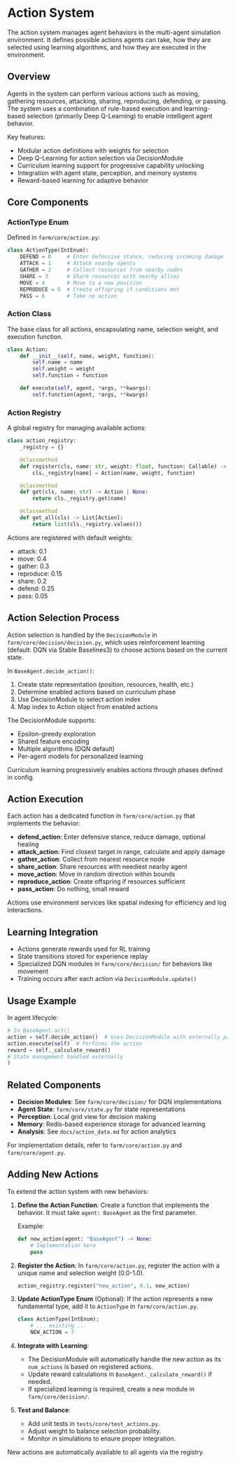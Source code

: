 
# Action System

The action system manages agent behaviors in the multi-agent simulation environment. It defines possible actions agents can take, how they are selected using learning algorithms, and how they are executed in the environment.

## Overview

Agents in the system can perform various actions such as moving, gathering resources, attacking, sharing, reproducing, defending, or passing. The system uses a combination of rule-based execution and learning-based selection (primarily Deep Q-Learning) to enable intelligent agent behavior.

Key features:
- Modular action definitions with weights for selection
- Deep Q-Learning for action selection via DecisionModule
- Curriculum learning support for progressive capability unlocking
- Integration with agent state, perception, and memory systems
- Reward-based learning for adaptive behavior

## Core Components

### ActionType Enum

Defined in `farm/core/action.py`:

```python
class ActionType(IntEnum):
    DEFEND = 0     # Enter defensive stance, reducing incoming damage
    ATTACK = 1     # Attack nearby agents
    GATHER = 2     # Collect resources from nearby nodes
    SHARE = 3      # Share resources with nearby allies
    MOVE = 4       # Move to a new position
    REPRODUCE = 5  # Create offspring if conditions met
    PASS = 6       # Take no action
```

### Action Class

The base class for all actions, encapsulating name, selection weight, and execution function.

```python
class Action:
    def __init__(self, name, weight, function):
        self.name = name
        self.weight = weight
        self.function = function

    def execute(self, agent, *args, **kwargs):
        self.function(agent, *args, **kwargs)
```

### Action Registry

A global registry for managing available actions:

```python
class action_registry:
    _registry = {}

    @classmethod
    def register(cls, name: str, weight: float, function: Callable) -> None:
        cls._registry[name] = Action(name, weight, function)

    @classmethod
    def get(cls, name: str) -> Action | None:
        return cls._registry.get(name)

    @classmethod
    def get_all(cls) -> List[Action]:
        return list(cls._registry.values())
```

Actions are registered with default weights:

- attack: 0.1
- move: 0.4
- gather: 0.3
- reproduce: 0.15
- share: 0.2
- defend: 0.25
- pass: 0.05

## Action Selection Process

Action selection is handled by the `DecisionModule` in `farm/core/decision/decision.py`, which uses reinforcement learning (default: DQN via Stable Baselines3) to choose actions based on the current state.

In `BaseAgent.decide_action()`:

1. Create state representation (position, resources, health, etc.)
2. Determine enabled actions based on curriculum phase
3. Use DecisionModule to select action index
4. Map index to Action object from enabled actions

The DecisionModule supports:
- Epsilon-greedy exploration
- Shared feature encoding
- Multiple algorithms (DQN default)
- Per-agent models for personalized learning

Curriculum learning progressively enables actions through phases defined in config.

## Action Execution

Each action has a dedicated function in `farm/core/action.py` that implements the behavior:

- **defend_action**: Enter defensive stance, reduce damage, optional healing
- **attack_action**: Find closest target in range, calculate and apply damage
- **gather_action**: Collect from nearest resource node
- **share_action**: Share resources with neediest nearby agent
- **move_action**: Move in random direction within bounds
- **reproduce_action**: Create offspring if resources sufficient
- **pass_action**: Do nothing, small reward

Actions use environment services like spatial indexing for efficiency and log interactions.

## Learning Integration

- Actions generate rewards used for RL training
- State transitions stored for experience replay
- Specialized DQN modules in `farm/core/decision/` for behaviors like movement
- Training occurs after each action via `DecisionModule.update()`

## Usage Example

In agent lifecycle:

```python
# In BaseAgent.act()
action = self.decide_action()  # Uses DecisionModule with externally provided state
action.execute(self)  # Performs the action
reward = self._calculate_reward()
# State management handled externally
)
```

## Related Components

- **Decision Modules**: See `farm/core/decision/` for DQN implementations
- **Agent State**: `farm/core/state.py` for state representations
- **Perception**: Local grid view for decision making
- **Memory**: Redis-based experience storage for advanced learning
- **Analysis**: See `docs/action_data.md` for action analytics

For implementation details, refer to `farm/core/action.py` and `farm/core/agent.py`.

## Adding New Actions

To extend the action system with new behaviors:

1. **Define the Action Function**:
   Create a function that implements the behavior. It must take `agent: BaseAgent` as the first parameter.

   Example:
   ```python
   def new_action(agent: "BaseAgent") -> None:
       # Implementation here
       pass
   ```

2. **Register the Action**:
   In `farm/core/action.py`, register the action with a unique name and selection weight (0.0-1.0).

   ```python
   action_registry.register("new_action", 0.1, new_action)
   ```

3. **Update ActionType Enum** (Optional):
   If the action represents a new fundamental type, add it to `ActionType` in `farm/core/action.py`.

   ```python
   class ActionType(IntEnum):
       # ... existing ...
       NEW_ACTION = 7
   ```

4. **Integrate with Learning**:
   - The DecisionModule will automatically handle the new action as its `num_actions` is based on registered actions.
   - Update reward calculations in `BaseAgent._calculate_reward()` if needed.
   - If specialized learning is required, create a new module in `farm/core/decision/`.

5. **Test and Balance**:
   - Add unit tests in `tests/core/test_actions.py`.
   - Adjust weight to balance selection probability.
   - Monitor in simulations to ensure proper integration.

New actions are automatically available to all agents via the registry.
